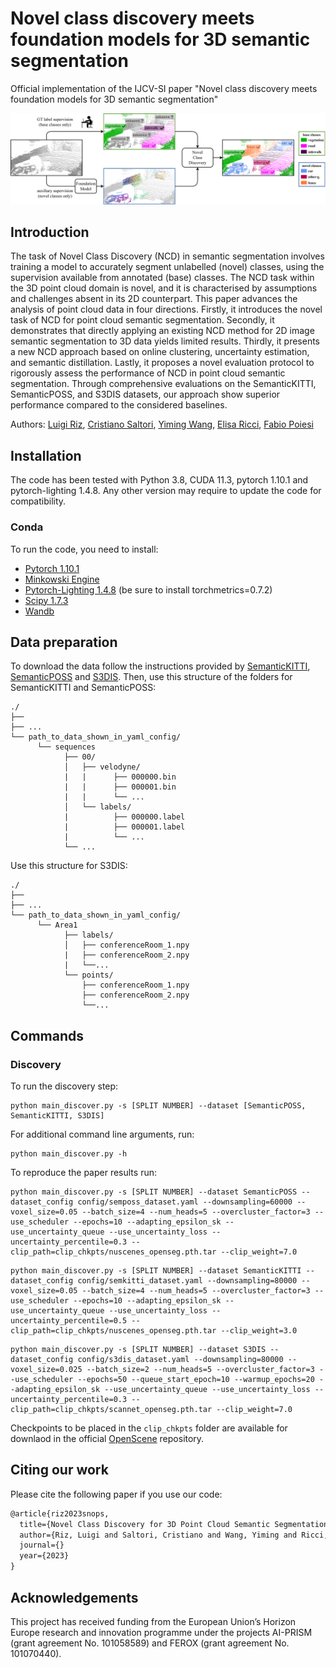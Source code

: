 # Novel class discovery meets foundation models for 3D semantic segmentation
Official implementation of the IJCV-SI paper "Novel class discovery meets foundation models for 3D semantic segmentation"

![teaser](assets/teaser.png)

## Introduction
The task of Novel Class Discovery (NCD) in semantic segmentation involves training a model to accurately segment unlabelled (novel) classes, using the supervision available from annotated (base) classes. 
The NCD task within the 3D point cloud domain is novel, and it is characterised by assumptions and challenges absent in its 2D counterpart. 
This paper advances the analysis of point cloud data in four directions. 
Firstly, it introduces the novel task of NCD for point cloud semantic segmentation. 
Secondly, it demonstrates that directly applying an existing NCD method for 2D image semantic segmentation to 3D data yields limited results. 
Thirdly, it presents a new NCD approach based on online clustering, uncertainty estimation, and semantic distillation. 
Lastly, it proposes a novel evaluation protocol to rigorously assess the performance of NCD in point cloud semantic segmentation. 
Through comprehensive evaluations on the SemanticKITTI, SemanticPOSS, and S3DIS datasets, our approach show superior performance compared to the considered baselines.

Authors: 
        [Luigi Riz](https://scholar.google.com/citations?user=djO2pVUAAAAJ&hl),
        [Cristiano Saltori](https://scholar.google.com/citations?user=PID7Z4oAAAAJ&hl),
        [Yiming Wang](https://scholar.google.co.uk/citations?user=KBZ3zrEAAAAJ),
        [Elisa Ricci](https://scholar.google.ca/citations?user=xf1T870AAAAJ&hl),
        [Fabio Poiesi](https://scholar.google.co.uk/citations?user=BQ7li6AAAAAJ&hl)


## Installation

The code has been tested with Python 3.8, CUDA 11.3, pytorch 1.10.1 and pytorch-lighting 1.4.8. Any other version may require to update the code for compatibility.

### Conda
To run the code, you need to install:
- [Pytorch 1.10.1](https://pytorch.org/get-started/previous-versions/)
- [Minkowski Engine](https://github.com/NVIDIA/MinkowskiEngine)
- [Pytorch-Lighting 1.4.8](https://www.pytorchlightning.ai) (be sure to install torchmetrics=0.7.2)
- [Scipy 1.7.3](https://scipy.org/install/)
- [Wandb](https://docs.wandb.ai/quickstart)

## Data preparation
To download the data follow the instructions provided by [SemanticKITTI](http://www.semantic-kitti.org),  [SemanticPOSS](http://www.poss.pku.edu.cn/semanticposs.html) and [S3DIS](http://buildingparser.stanford.edu/dataset.html). Then, use this structure of the folders for SemanticKITTI and SemanticPOSS:
```
./
├── 
├── ...
└── path_to_data_shown_in_yaml_config/
      └── sequences
            ├── 00/           
            │   ├── velodyne/	
            |   |	   ├── 000000.bin
            |   |	   ├── 000001.bin
            |   |	   └── ...
            │   └── labels/ 
            |          ├── 000000.label
            |          ├── 000001.label
            |          └── ...
            └── ...
```
Use this structure for S3DIS:
```
./
├── 
├── ...
└── path_to_data_shown_in_yaml_config/
      └── Area1
            ├── labels/           
            │   ├── conferenceRoom_1.npy
            |   ├── conferenceRoom_2.npy
            |   └──...
            └── points/ 
                ├── conferenceRoom_1.npy
                ├── conferenceRoom_2.npy
                └──...
```

## Commands
### Discovery
To run the discovery step:
```
python main_discover.py -s [SPLIT NUMBER] --dataset [SemanticPOSS, SemanticKITTI, S3DIS]
```
For additional command line arguments, run:
```
python main_discover.py -h
```
To reproduce the paper results run:

```
python main_discover.py -s [SPLIT NUMBER] --dataset SemanticPOSS --dataset_config config/semposs_dataset.yaml --downsampling=60000 --voxel_size=0.05 --batch_size=4 --num_heads=5 --overcluster_factor=3 --use_scheduler --epochs=10 --adapting_epsilon_sk --use_uncertainty_queue --use_uncertainty_loss --uncertainty_percentile=0.3 --clip_path=clip_chkpts/nuscenes_openseg.pth.tar --clip_weight=7.0
```
```
python main_discover.py -s [SPLIT NUMBER] --dataset SemanticKITTI --dataset_config config/semkitti_dataset.yaml --downsampling=80000 --voxel_size=0.05 --batch_size=4 --num_heads=5 --overcluster_factor=3 --use_scheduler --epochs=10 --adapting_epsilon_sk --use_uncertainty_queue --use_uncertainty_loss --uncertainty_percentile=0.5 --clip_path=clip_chkpts/nuscenes_openseg.pth.tar --clip_weight=3.0
```
```
python main_discover.py -s [SPLIT NUMBER] --dataset S3DIS --dataset_config config/s3dis_dataset.yaml --downsampling=80000 --voxel_size=0.025 --batch_size=2 --num_heads=5 --overcluster_factor=3 --use_scheduler --epochs=50 --queue_start_epoch=10 --warmup_epochs=20 --adapting_epsilon_sk --use_uncertainty_queue --use_uncertainty_loss --uncertainty_percentile=0.3 --clip_path=clip_chkpts/scannet_openseg.pth.tar --clip_weight=7.0
```

Checkpoints to be placed in the `clip_chkpts` folder are available for downlaod in the official [OpenScene](https://github.com/pengsongyou/openscene) repository.

## Citing our work

Please cite the following paper if you use our code:

```latex
@article{riz2023snops,
  title={Novel Class Discovery for 3D Point Cloud Semantic Segmentation},
  author={Riz, Luigi and Saltori, Cristiano and Wang, Yiming and Ricci, Elisa and Poiesi, Fabio},
  journal={}
  year={2023}
}
```

## Acknowledgements

This project has received funding from the European Union’s Horizon Europe research and innovation programme under the projects AI-PRISM (grant agreement No. 101058589) and FEROX (grant agreement No. 101070440).